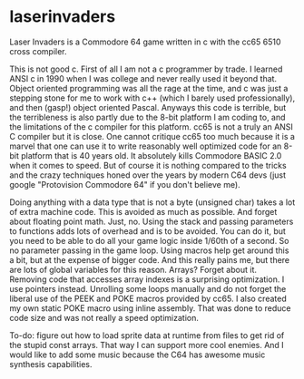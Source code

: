 # laserinvaders
Laser Invaders is a Commodore 64 game written in c with the cc65 6510 cross compiler.

This is not good c.  First of all I am not a c programmer by trade.  I learned ANSI c in 1990 when I was college and never really used it beyond that.  Object oriented programming was all the rage at the time, and c was just a stepping stone for me to work with c++ (which I barely used professionally), and then (gasp!) object oriented Pascal.  Anyways this code is terrible, but the terribleness is also partly due to the 8-bit platform I am coding to, and the limitations of the c compiler for this platform.  cc65 is not a truly an ANSI C compiler but it is close.  One cannot critique cc65 too much because it is a marvel that one can use it to write reasonably well optimized code for an 8-bit platform that is 40 years old.  It absolutely kills Commodore BASIC 2.0 when it comes to speed.  But of course it is nothing compared to the tricks and the crazy techniques honed over the years by modern C64 devs (just google "Protovision Commodore 64" if you don't believe me).

Doing anything with a data type that is not a byte (unsigned char) takes a lot of extra machine code.  This is avoided as much as possible.  And forget about floating point math.  Just, no.  Using the stack and passing parameters to functions adds lots of overhead and is to be avoided.  You can do it, but you need to be able to do all your game logic inside 1/60th of a second.  So no parameter passing in the game loop.  Using macros help get around this a bit, but at the expense of bigger code.  And this really pains me, but there are lots of global variables for this reason.  Arrays?  Forget about it.  Removing code that accesses array indexes is a surprising optimization.  I use pointers instead.  Unrolling some loops manually and do not forget the liberal use of the PEEK and POKE macros provided by cc65.  I also created my own static POKE macro using inline assembly.  That was done to reduce code size and was not really a speed optimization.

To-do: figure out how to load sprite data at runtime from files to get rid of the stupid const arrays.  That way I can support more cool enemies.  And I would like to add some music because the C64 has awesome music synthesis capabilities.
